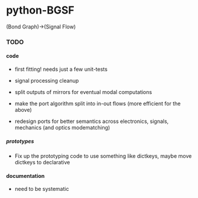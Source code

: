 # python-BGSF

(Bond Graph)->(Signal Flow)

### TODO
#### code
 * first fitting! needs just a few unit-tests
 * signal processing cleanup
 
 * split outputs of mirrors for eventual modal computations
 * make the port algorithm split into in-out flows (more efficient for the above)
 
 * redesign ports for better semantics across electronics, signals, mechanics (and optics modematching)
 
##### prototypes
 * Fix up the prototyping code to use something like dictkeys, maybe move dictkeys to declarative

#### documentation
 * need to be systematic

